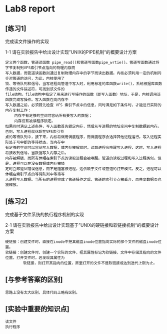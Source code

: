 # Lab8 report

## [练习1]
完成读文件操作的实现

1-1 请在实验报告中给出设计实现”UNIX的PIPE机制“的概要设计方案
```
定义两个函数，管道读函数 pipe_read()和管道写函数pipe_wrtie()。管道写函数通过将字节复制到VFS索引节点指向的物理内存而
写入数据，而管道读函数则通过复制物理内存中的字节而读出数据。内核必须利用一定的机制同步对管道的访问，为此，内核使用了
锁、等待队列和信号。当写进程向管道中写入时，利用标准的库函数write()，系统根据库函数传递的文件描述符，可找到该文件的
file结构。file结构中指定了用来进行写操作的函数（即写入函数）地址，于是，内核调用该函数完成写操作。写入函数在向内存中
写入数据之前，必须首先检查 VFS 索引节点中的信息，同时满足如下条件时，才能进行实际的内存复制工作：
    内存中有足够的空间可容纳所有要写入的数据；
    内存没有被读程序锁定。
如果同时满足上述条件，写入函数首先锁定内存，然后从写进程的地址空间中复制数据到内存。否则，写入进程就休眠在VFS索引节
点的等待队列中，接下来，内核将调用调度程序，而调度程序会选择其他进程运行。写入进程实际处于可中断的等待状态，当内存中
有足够的空间可以容纳写入数据，或内存被解锁时，读取进程会唤醒写入进程，这时，写入进程将接收到信号。当数据写入内存之后，
内存被解锁，而所有休眠在索引节点的读取进程会被唤醒。管道的读取过程和写入过程类似。但是，进程可以在没有数据或内存被锁
定时立即返回错误信息，而不是阻塞该进程，这依赖于文件或管道的打开模式。反之，进程可以休眠在索引节点的等待队列中等待写
入进程写入数据。当所有的进程完成了管道操作之后，管道的索引节点被丢弃，而共享数据页也被释放。
```

## [练习2]
完成基于文件系统的执行程序机制的实现

2-1 请在实验报告中给出设计实现基于”UNIX的硬链接和软链接机制“的概要设计方案
```
硬链接：创建文件时，直接在inode中把其磁盘inode位置指向实际的那个文件的磁盘inode位置。
软链接：创建文件时，创建一个实际的文件，把其属性标记为软链接，文件中存储其指向的文件位置。打开文件时，若发现其属性为
        软链接，则打开其指向的位置，直至打开的文件不是软链接或达到迭代上限为止。
```

## [与参考答案的区别]
```
思路上没有太大区别，具体代码上略有区别。
```

## [实验中重要的知识点]
```
读文件
执行程序
```

